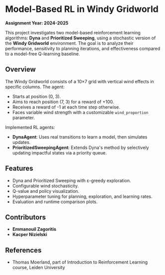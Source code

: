 # Model-Based RL in Windy Gridworld
**Assignment Year: 2024-2025**

This project investigates two model-based reinforcement learning algorithms: **Dyna** and **Prioritized Sweeping**, using a stochastic version of the **Windy Gridworld** environment. The goal is to analyze their performance, sensitivity to planning iterations, and effectiveness compared to a model-free Q-learning baseline.

## Overview
The Windy Gridworld consists of a 10×7 grid with vertical wind effects in specific columns. The agent:
- Starts at position (0, 3).
- Aims to reach position (7, 3) for a reward of +100.
- Receives a reward of -1 at each time step otherwise.
- Faces variable wind strength with a customizable `wind_proportion` parameter.

Implemented RL agents:
- **DynaAgent**: Uses real transitions to learn a model, then simulates updates.
- **PrioritizedSweepingAgent**: Extends Dyna's method by selectively updating impactful states via a priority queue.

## Features
- Dyna and Prioritized Sweeping with ε-greedy exploration.
- Configurable wind stochasticity.
- Q-value and policy visualization.
- Hyperparameter tuning for planning, exploration, and learning rates.
- Evaluation and runtime comparison plots.

## Contributors
- **Emmanouil Zagoritis**
- **Kacper Nizielski**

## References
- Thomas Moerland, part of Introduction to Reinforcement Learning course, Leiden University
